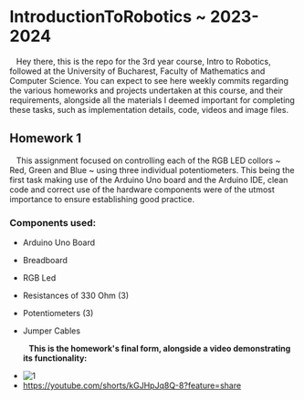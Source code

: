 # IntroductionToRobotics ~ 2023-2024
&nbsp;&nbsp;&nbsp;Hey there, this is the repo for the 3rd year course, Intro to Robotics, followed at the University of Bucharest, Faculty of Mathematics and Computer Science. You can expect to see here weekly commits regarding the various homeworks and projects undertaken at this course, and their requirements, alongside all the materials I deemed important for completing these tasks, such as implementation details, code, videos and image files. 

## Homework 1

&nbsp;&nbsp;&nbsp;This assignment focused on controlling each of the RGB LED collors ~ Red, Green and Blue ~ using three individual potentiometers. This being the first task making use of the Arduino Uno board and the Arduino IDE, clean code and correct use of the hardware components were of the utmost importance to ensure establishing good practice.

### Components used:
* Arduino Uno Board
* Breadboard
* RGB Led
* Resistances of 330 Ohm (3)
* Potentiometers (3)
* Jumper Cables


  **&nbsp;&nbsp;&nbsp;This is the homework's final form, alongside a video demonstrating its functionality:**

+ ![1](https://github.com/Vapuss/IntroductionToRobotics/assets/92088885/74d99848-b082-4520-a228-49e64543943b)
+ https://youtube.com/shorts/kGJHpJq8Q-8?feature=share
